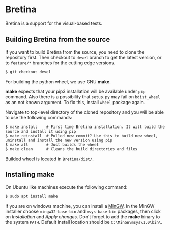 # Bretina

Bretina is a support for the visual-based tests.

## Building Bretina from the source
If you want to build Bretina from the source, you need to clone the repository first.
Then checkout to `devel` branch to get the latest version, or to `feature/*` branches for the cutting edge versions.

    $ git checkout devel

For building the python wheel, we use GNU **make**.

**make** expects that your pip3 installation will be available under `pip` command. Also there is a possibility that `setup.py` may fail
on `bdist_wheel` as an not known argument. To fix this, install `wheel` package again.

Navigate to top-level directory of the cloned repository and you will be able to use the following commands:

    $ make install    # First time Bretina installation. It will build the source and install it using pip
    $ make reinstall  # Pulled new commit? Use this to build new wheel, uninstall and install the new version using pip
    $ make all        # Just builds the wheel
    $ make clean      # Cleans the build directories and files

Builded wheel is located in `Bretina/dist/`.

## Installing make
On Ubuntu like machines execute the following command:

    $ sudo apt install make

If you are on windows machine, you can install a [MinGW](http://www.mingw.org/). In the MinGW installer choose `mingw32-base-bin` and
`msys-base-bin` packages, then click on *Installation* and *Apply changes*.
Don't forget to add the **make** binary to the system `PATH`. Default install location should be `C:\MinGW\msys\1.0\bin\`.
